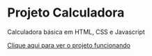 # Projeto Calculadora
Calculadora básica em HTML, CSS e Javascript

[Clique aqui para ver o projeto funcionando](https://israel-soaresporto.github.io/calculadora-js/)
